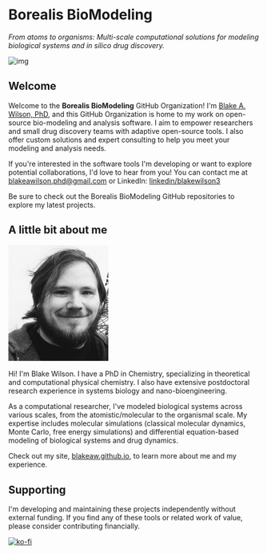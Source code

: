 # Borealis BioModeling

_From atoms to organisms: Multi-scale computational solutions for modeling biological systems and in silico drug discovery._

![img](https://avatars.githubusercontent.com/u/163594810?s=200&v=4)

## Welcome 

Welcome to the **Borealis BioModeling** GitHub Organization! I'm [Blake A. Wilson, PhD](https://blakeaw.github.io/), and this GitHub Organization is home to my work on open-source bio-modeling and analysis software. I aim to empower researchers and small drug discovery teams with adaptive open-source tools. I also offer custom solutions and expert consulting to help you meet your modeling and analysis needs.

If you're interested in the software tools I'm developing or want to explore potential collaborations, I'd love to hear from you! You can contact me at [blakeawilson.phd@gmail.com](mailto:blakeawilson.phd@gmail.com) or LinkedIn: [linkedin/blakewilson3](https://www.linkedin.com/in/blakewilson3/) 

Be sure to check out the Borealis BioModeling GitHub repositories to explore my latest projects.

## A little bit about me

<img src="https://github.com/blakeaw/blakeaw.github.io/blob/master/img/avatar-icon_2.jpg" alt="Profile Picture" width="200"/>

Hi! I'm Blake Wilson. I have a PhD in Chemistry, specializing in theoretical and computational physical chemistry. I also have extensive postdoctoral research experience in systems biology and nano-bioengineering.

As a computational researcher, I've modeled biological systems across various scales, from the atomistic/molecular to the organismal scale.
My expertise includes molecular simulations (classical molecular dynamics, Monte Carlo, free energy simulations) and differential equation-based modeling of biological systems and drug dynamics.

Check out my site, [blakeaw.github.io](https://blakeaw.github.io/), to learn more about me and my experience.

## Supporting

I'm developing and maintaining these projects independently without external funding. If you find any of these tools or related work of value, please consider contributing financially.

[![ko-fi](https://ko-fi.com/img/githubbutton_sm.svg)](https://ko-fi.com/J3J4ZUCVU)
